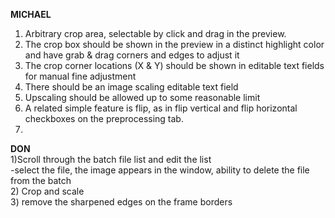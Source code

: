 <b>MICHAEL</b>
1) Arbitrary crop area, selectable by click and drag in the preview.
2) The crop box should be shown in the preview in a distinct highlight color and have grab & drag corners and edges to adjust it
3) The crop corner locations (X & Y) should be shown in editable text fields for manual fine adjustment
4) There should be an image scaling editable text field
5) Upscaling should be allowed up to some reasonable limit
6) A related simple feature is flip, as in flip vertical and flip horizontal checkboxes on the preprocessing tab.
7) 
<b> DON </b>
<br>
1)Scroll through the batch file list and edit the list<br>
  -select the file, the image appears in the window, ability to delete the file from the batch<br>
2) Crop and scale<br>
3) remove the sharpened edges on the frame borders
